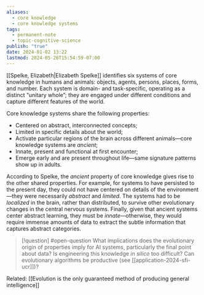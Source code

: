 ```yaml
---
aliases:
  - core knowledge
  - core knowledge systems
tags:
  - permanent-note
  - topic-cognitive-science
publish: "true"
date: 2024-01-02 13:22
lastmod: 2024-05-26T15:54:59-07:00
---
```

[[Spelke, Elizabeth|Elizabeth Spelke]] identifies six systems of core knowledge in humans and animals: objects, agents, persons, places, forms, and number. Each system is domain- and task-specific, operating as a distinct “unitary whole”; they are engaged under different conditions and capture different features of the world.

Core knowledge systems share the following properties:
- Centered on abstract, interconnected concepts;
- Limited in specific details about the world;
- Activate particular regions of the brain across different animals—core knowledge systems are *ancient*;
- Innate, present and functional at first encounter;
- Emerge early and are present throughout life—same signature patterns show up in adults.

According to Spelke, the *ancient* property of core knowledge gives rise to the other shared properties. For example, for systems to have persisted to the present day, they could not have centered on details of the environment—they were necessarily *abstract* and *limited*. The systems had to be *localized* in the brain, rather than distributed, to survive other evolutionary changes in the central nervous systems. Finally, given that ancient systems center abstract learning, they must be *innate*—otherwise, they would require immense amounts of data to extract the subtle information that captures abstract categories.

>[!question] #open-question What implications does the evolutionary origin of properties imply for AI systems, particularly the final point about data? Is engineering this knowledge *in silico* too difficult? Can evolutionary algorithms be productive (see [[application-2024-sfi-ucr]])?

Related: [[Evolution is the only guaranteed method of producing general intelligence]]